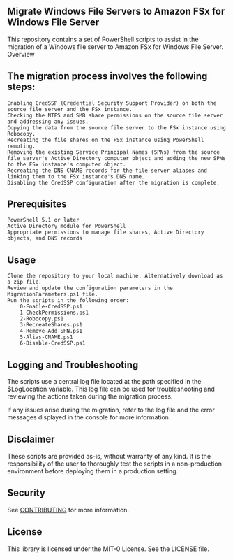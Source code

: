 ## Migrate Windows File Servers to Amazon FSx for Windows File Server

This repository contains a set of PowerShell scripts to assist in the migration of a Windows file server to Amazon FSx for Windows File Server.
Overview

## The migration process involves the following steps:

    Enabling CredSSP (Credential Security Support Provider) on both the source file server and the FSx instance.
    Checking the NTFS and SMB share permissions on the source file server and addressing any issues.
    Copying the data from the source file server to the FSx instance using Robocopy.
    Recreating the file shares on the FSx instance using PowerShell remoting.
    Removing the existing Service Principal Names (SPNs) from the source file server's Active Directory computer object and adding the new SPNs to the FSx instance's computer object.
    Recreating the DNS CNAME records for the file server aliases and linking them to the FSx instance's DNS name.
    Disabling the CredSSP configuration after the migration is complete.

## Prerequisites

    PowerShell 5.1 or later
    Active Directory module for PowerShell
    Appropriate permissions to manage file shares, Active Directory objects, and DNS records

## Usage

    Clone the repository to your local machine. Alternatively download as a zip file.
    Review and update the configuration parameters in the MigrationParameters.ps1 file.
    Run the scripts in the following order:
        0-Enable-CredSSP.ps1
        1-CheckPermissions.ps1
        2-Robocopy.ps1
        3-RecreateShares.ps1
        4-Remove-Add-SPN.ps1
        5-Alias-CNAME.ps1
        6-Disable-CredSSP.ps1

## Logging and Troubleshooting

The scripts use a central log file located at the path specified in the $LogLocation variable. This log file can be used for troubleshooting and reviewing the actions taken during the migration process.

If any issues arise during the migration, refer to the log file and the error messages displayed in the console for more information.

## Disclaimer

These scripts are provided as-is, without warranty of any kind. It is the responsibility of the user to thoroughly test the scripts in a non-production environment before deploying them in a production setting.

## Security

See [CONTRIBUTING](CONTRIBUTING.md#security-issue-notifications) for more information.

## License

This library is licensed under the MIT-0 License. See the LICENSE file.
